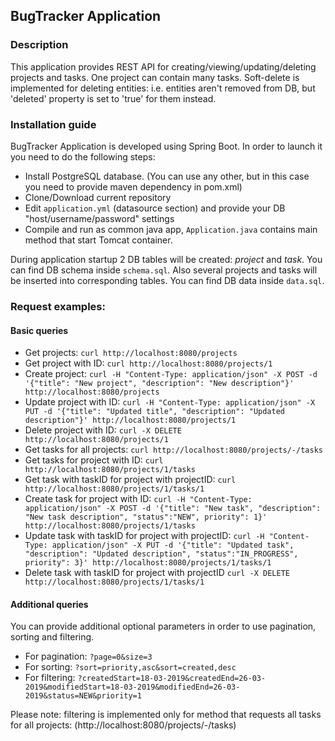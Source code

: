## BugTracker Application

### Description
This application provides REST API for creating/viewing/updating/deleting projects and tasks. One project can contain many tasks. Soft-delete is implemented for deleting entities: i.e. entities aren't removed from DB, but 'deleted' property is set to 'true' for them instead. 

### Installation guide
BugTracker Application is developed using Spring Boot. In order to launch it you need to do the following steps:

* Install PostgreSQL database. (You can use any other, but in this case you need to provide maven dependency in pom.xml)    
* Clone/Download current repository
* Edit `application.yml` (datasource section) and provide your DB "host/username/password" settings
* Compile and run as common java app, `Application.java` contains main method that start Tomcat container.

During application startup 2 DB tables will be created: *project* and *task*. You can find DB schema inside `schema.sql`. 
Also several projects and tasks will be inserted into corresponding tables. You can find DB data inside `data.sql`.

### Request examples:

#### Basic queries
* Get projects:
`curl http://localhost:8080/projects`
* Get project with ID:
`curl http://localhost:8080/projects/1`
* Create project: 
`curl -H "Content-Type: application/json" -X POST -d '{"title": "New project", "description": "New description"}' http://localhost:8080/projects`
* Update project with ID: 
`curl -H "Content-Type: application/json" -X PUT -d '{"title": "Updated title", "description": "Updated description"}' http://localhost:8080/projects/1`
* Delete project with ID: 
`curl -X DELETE http://localhost:8080/projects/1`
* Get tasks for all projects:
`curl http://localhost:8080/projects/-/tasks`
* Get tasks for project with ID:
`curl http://localhost:8080/projects/1/tasks`
* Get task with taskID for project with projectID:
`curl http://localhost:8080/projects/1/tasks/1`
* Create task for project with ID:
`curl -H "Content-Type: application/json" -X POST -d '{"title": "New task", "description": "New task description", "status":"NEW", priority": 1}' http://localhost:8080/projects/1/tasks`
* Update task with taskID for project with projectID:
`curl -H "Content-Type: application/json" -X PUT -d '{"title": "Updated task", "description": "Updated description", "status":"IN_PROGRESS", priority": 3}' http://localhost:8080/projects/1/tasks/1`
* Delete task with taskID for project with projectID
`curl -X DELETE http://localhost:8080/projects/1/tasks/1`

#### Additional queries
You can provide additional optional parameters in order to use pagination, sorting and filtering.

* For pagination: `?page=0&size=3`
* For sorting:    `?sort=priority,asc&sort=created,desc`
* For filtering:  `?createdStart=18-03-2019&createdEnd=26-03-2019&modifiedStart=18-03-2019&modifiedEnd=26-03-2019&status=NEW&priority=1` 

Please note: filtering is implemented only for method that requests all tasks for all projects: (http://localhost:8080/projects/-/tasks)
